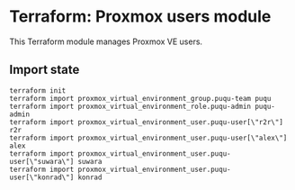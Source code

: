 # Terraform: Proxmox users module

This Terraform module manages Proxmox VE users.

## Import state

```shell
terraform init
terraform import proxmox_virtual_environment_group.puqu-team puqu
terraform import proxmox_virtual_environment_role.puqu-admin puqu-admin
terraform import proxmox_virtual_environment_user.puqu-user[\"r2r\"] r2r
terraform import proxmox_virtual_environment_user.puqu-user[\"alex\"] alex
terraform import proxmox_virtual_environment_user.puqu-user[\"suwara\"] suwara
terraform import proxmox_virtual_environment_user.puqu-user[\"konrad\"] konrad
```
